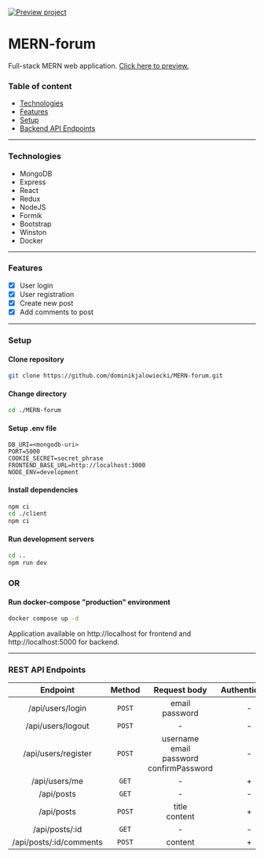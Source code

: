 [![Preview project](https://img.shields.io/static/v1?label=Node.js&message=Preview&color=important&style=flat&logo=Node.js)][preview]

# MERN-forum

Full-stack MERN web application. [Click here to preview.][preview]

[preview]: https://djalowiecki.toadres.pl/mern-forum

### Table of content

- [Technologies](#technologies)
- [Features](#features)
- [Setup](#setup)
- [Backend API Endpoints](#backend-api-endpoints)

---

### Technologies

- MongoDB
- Express
- React
- Redux
- NodeJS
- Formik
- Bootstrap
- Winston
- Docker

---

### Features

- [x] User login
- [x] User registration
- [x] Create new post
- [x] Add comments to post

---

### Setup

#### Clone repository

```bash
git clone https://github.com/dominikjalowiecki/MERN-forum.git
```

#### Change directory

```bash
cd ./MERN-forum
```

#### Setup .env file

```
DB_URI=<mongodb-uri>
PORT=5000
COOKIE_SECRET=secret_phrase
FRONTEND_BASE_URL=http://localhost:3000
NODE_ENV=development
```

#### Install dependencies

```bash
npm ci
cd ./client
npm ci
```

#### Run development servers

```bash
cd ..
npm run dev
```

### OR

#### Run docker-compose "production" environment

```bash
docker compose up -d
```

Application available on http://localhost for frontend and http://localhost:5000 for backend.

---

### REST API Endpoints

|        Endpoint         | Method |                      Request body                      | Authentication |
| :---------------------: | :----: | :----------------------------------------------------: | :------------: |
|    /api/users/login     | `POST` |                  email <br> password                   |       -        |
|    /api/users/logout    | `POST` |                           -                            |       -        |
|   /api/users/register   | `POST` | username <br> email <br> password <br> confirmPassword |       -        |
|      /api/users/me      | `GET`  |                           -                            |       +        |
|       /api/posts        | `GET`  |                           -                            |       -        |
|       /api/posts        | `POST` |                   title <br> content                   |       +        |
|     /api/posts/:id      | `GET`  |                           -                            |       -        |
| /api/posts/:id/comments | `POST` |                        content                         |       +        |
